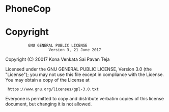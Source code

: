 # PhoneCop

# Copyright
              GNU GENERAL PUBLIC LICENSE
                       Version 3, 21 June 2017

 Copyright (C) 20017 Kona Venkata Sai Pavan Teja
 
 Licensed under the GNU GENERAL PUBLIC LICENSE, Version 3.0 (the "License");
you may not use this file except in compliance with the License.
You may obtain a copy of the License at

     https://www.gnu.org/licenses/gpl-3.0.txt
 
 Everyone is permitted to copy and distribute verbatim copies
 of this license document, but changing it is not allowed.
